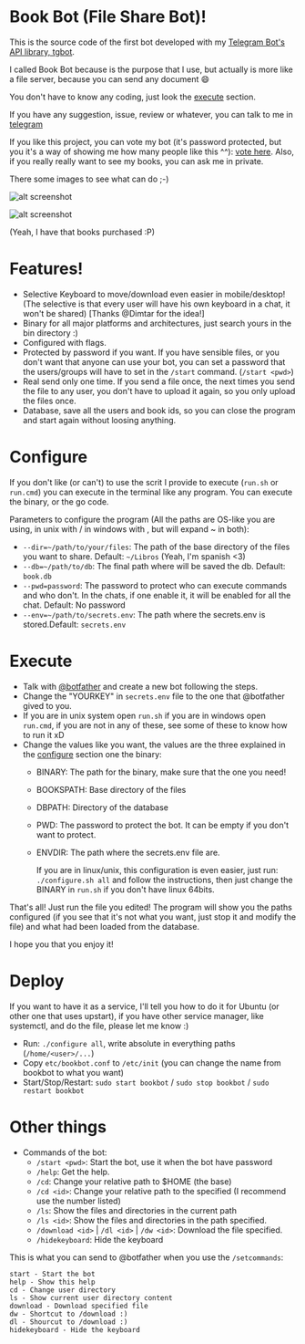 # Book Bot (File Share Bot)!

This is the source code of the first bot developed with my [Telegram Bot's API library, tgbot](https://www.github.com/rockneurotiko/go-tgbot).

I called Book Bot because is the purpose that I use, but actually is more like a file server, because you can send any document :smile:

You don't have to know any coding, just look the [execute](#execute) section.

If you have any suggestion, issue, review or whatever, you can talk to me in [telegram](https://telegram.me/rock_neurotiko)

If you like this project, you can vote my bot (it's password protected, but you it's a way of showing me how many people like this ^^): [vote here](https://telegram.me/storebot?start=b00kbot). Also, if you really really want to see my books, you can ask me in private.

There some images to see what can do ;-)

![alt screenshot](http://web.neurotiko.com/bookbot_screenshot2.png)

![alt screenshot](http://web.neurotiko.com/bookbot_screenshot.png)


(Yeah, I have that books purchased :P)

# Features!

- Selective Keyboard to move/download even easier in mobile/desktop! (The selective is that every user will have his own keyboard in a chat, it won't be shared) [Thanks @Dimtar for the idea!]
- Binary for all major platforms and architectures, just search yours in the bin directory :)
- Configured with flags.
- Protected by password if you want.
  If you have sensible files, or you don't want that anyone can use your bot, you can set a password that the users/groups will have to set in the `/start` command. (`/start <pwd>`)
- Real send only one time. If you send a file once, the next times you send the file to any user, you don't have to upload it again, so you only upload the files once.
- Database, save all the users and book ids, so you can close the program and start again without loosing anything.

# Configure

If you don't like (or can't) to use the scrit I provide to execute (`run.sh` or `run.cmd`) you can execute in the terminal like any program. You can execute the binary, or the go code.

Parameters to configure the program (All the paths are OS-like you are using, in unix with / in windows with \, but will expand ~ in both):
- `--dir=~/path/to/your/files`: The path of the base directory of the files you want to share. Default: `~/Libros` (Yeah, I'm spanish <3)
- `--db=~/path/to/db`: The final path where will be saved the db. Default: `book.db`
- `--pwd=password`: The password to protect who can execute commands and who don't. In the chats, if one enable it, it will be enabled for all the chat. Default: No password
- `--env=~/path/to/secrets.env`: The path where the secrets.env is stored.Default: `secrets.env`

# Execute

- Talk with [@botfather](https://telegram.me/botfather) and create a new bot following the steps.
- Change the "YOURKEY" in `secrets.env` file to the one that @botfather gived to you.
- If you are in unix system open `run.sh` if you are in windows open `run.cmd`, if you are not in any of these, see some of these to know how to run it xD
- Change the values like you want, the values are the three explained in the [configure](#configure) section one the binary:
  - BINARY: The path for the binary, make sure that the one you need!
  - BOOKSPATH: Base directory of the files
  - DBPATH: Directory of the database
  - PWD: The password to protect the bot. It can be empty if you don't want to protect.
  - ENVDIR: The path where the secrets.env file are.

    If you are in linux/unix, this configuration is even easier, just run: `./configure.sh all` and follow the instructions, then just change the BINARY in `run.sh` if you don't have linux 64bits.


That's all! Just run the file you edited! The program will show you the paths configured (if you see that it's not what you want, just stop it and modify the file) and what had been loaded from the database.

I hope you that you enjoy it!

# Deploy

If you want to have it as a service, I'll tell you how to do it for Ubuntu (or other one that uses upstart), if you have other service manager, like systemctl, and do the file, please let me know :)

- Run: `./configure all`, write absolute in everything paths (`/home/<user>/...`)
- Copy `etc/bookbot.conf` to `/etc/init` (you can change the name from bookbot to what you want)
- Start/Stop/Restart: `sudo start bookbot` / `sudo stop bookbot` / `sudo restart bookbot`

# Other things

- Commands of the bot:
  - `/start <pwd>`: Start the bot, use it when the bot have password
  - `/help`: Get the help.
  - `/cd`: Change your relative path to $HOME (the base)
  - `/cd <id>`: Change your relative path to the specified (I recommend use the number listed)
  - `/ls`: Show the files and directories in the current path
  - `/ls <id>`: Show the files and directories in the path specified.
  - `/download <id>` | `/dl <id>` | `/dw <id>`: Download the file specified.
  - `/hidekeyboard`: Hide the keyboard


This is what you can send to @botfather when you use the `/setcommands`:
```
start - Start the bot
help - Show this help
cd - Change user directory
ls - Show current user directory content
download - Download specified file
dw - Shortcut to /download :)
dl - Shourcut to /download :)
hidekeyboard - Hide the keyboard
```
